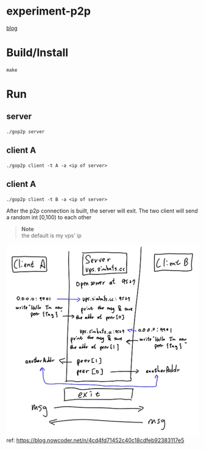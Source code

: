 # experiment-p2p
[blog](https://blog.simbafs.cc/posts/golang/p2p/)

# Build/Install
`make`

# Run
## server
`./gop2p server`

## client A 
`./gop2p client -t A -a <ip of server>`

## client A 
`./gop2p client -t B -a <ip of server>`

After the p2p connection is built, the server will exit. The two client will send a random int [0,100) to each other

> **Note**  
> the default <ip of serrver> is my vps' ip

![explain](./explain.png)
ref: https://blog.nowcoder.net/n/4cd4fd71452c40c18cdfeb92383117e5
